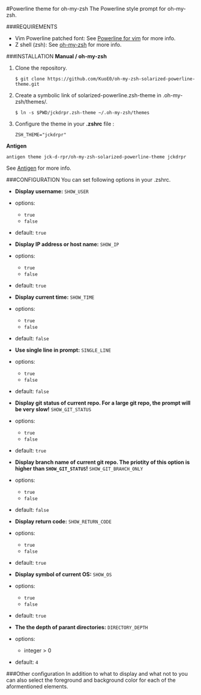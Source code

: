 #Powerline theme for oh-my-zsh
The Powerline style prompt for oh-my-zsh.


###REQUIREMENTS
- Vim Powerline patched font: See [Powerline for vim](https://github.com/Lokaltog/vim-powerline.git) for more info.
- Z shell (zsh): See [oh-my-zsh](https://github.com/robbyrussell/oh-my-zsh) for more info.

###INSTALLATION
**Manual / oh-my-zsh**

1. Clone the repository.

	```
	$ git clone https://github.com/KuoE0/oh-my-zsh-solarized-powerline-theme.git
	```

2. Create a symbolic link of solarized-powerline.zsh-theme in .oh-my-zsh/themes/.
	
	```
	$ ln -s $PWD/jckdrpr.zsh-theme ~/.oh-my-zsh/themes
	```

3. Configure the theme in your **.zshrc** file :

	```
	ZSH_THEME="jckdrpr"
	```

**Antigen**

```
antigen theme jck-d-rpr/oh-my-zsh-solarized-powerline-theme jckdrpr
```

See [Antigen](https://github.com/zsh-users/antigen) for more info.


###CONFIGURATION
You can set following options in your .zshrc.

- **Display username:** `SHOW_USER`
- options:
	- `true`
	- `false`
- default: `true`


- **Display IP address or host name:** `SHOW_IP`
- options:
	- `true`
	- `false`
- default: `true`

- **Display current time:** `SHOW_TIME`
- options:
	- `true`
	- `false`
- default: `false`

- **Use single line in prompt:** `SINGLE_LINE`
- options:
	- `true`
	- `false`
- default: `false`

- **Display git status of current repo. For a large git repo, the prompt will be very slow!** `SHOW_GIT_STATUS`
- options:
	- `true`
	- `false`
- default: `true`

- **Display branch name of current git repo. The priotity of this option is higher than `SHOW_GIT_STATUS`!** `SHOW_GIT_BRAHCH_ONLY`
- options:
	- `true`
	- `false`
- default: `false`

- **Display return code:** `SHOW_RETURN_CODE`
- options:
	- `true`
	- `false`
- default: `true`

- **Display symbol of current OS:** `SHOW_OS`
- options:
	- `true`
	- `false`
- default: `true`

- **The the depth of parant directories:** `DIRECTORY_DEPTH`
- options:
	- integer > 0
- default: `4`

###Other configuration
In addition to what to display and what not to you can also select the foreground and background color for each of the aformentioned elements.
